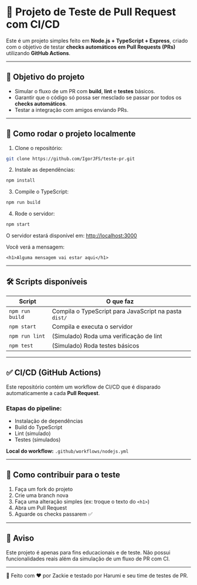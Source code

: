 # 🧪 Projeto de Teste de Pull Request com CI/CD

Este é um projeto simples feito em **Node.js + TypeScript + Express**, criado com o objetivo de testar **checks automáticos em Pull Requests (PRs)** utilizando **GitHub Actions**.

---

## 📌 Objetivo do projeto

- Simular o fluxo de um PR com **build**, **lint** e **testes** básicos.
- Garantir que o código só possa ser mesclado se passar por todos os **checks automáticos**.
- Testar a integração com amigos enviando PRs.

---

## 🚀 Como rodar o projeto localmente

1. Clone o repositório:

```bash
git clone https://github.com/IgorJFS/teste-pr.git
````

2. Instale as dependências:

```bash
npm install
```

3. Compile o TypeScript:

```bash
npm run build
```

4. Rode o servidor:

```bash
npm start
```

O servidor estará disponível em:
[http://localhost:3000](http://localhost:3000)

Você verá a mensagem:

```
<h1>Alguma mensagem vai estar aqui</h1>
```

---

## 🛠️ Scripts disponíveis

| Script          | O que faz                                             |
| --------------- | ----------------------------------------------------- |
| `npm run build` | Compila o TypeScript para JavaScript na pasta `dist/` |
| `npm start`     | Compila e executa o servidor                          |
| `npm run lint`  | (Simulado) Roda uma verificação de lint               |
| `npm test`      | (Simulado) Roda testes básicos                        |

---

## ✅ CI/CD (GitHub Actions)

Este repositório contém um workflow de CI/CD que é disparado automaticamente a cada **Pull Request**.

### Etapas do pipeline:

* Instalação de dependências
* Build do TypeScript
* Lint (simulado)
* Testes (simulados)

**Local do workflow:**
`.github/workflows/nodejs.yml`

---

## 🤝 Como contribuir para o teste

1. Faça um fork do projeto
2. Crie uma branch nova
3. Faça uma alteração simples (ex: troque o texto do `<h1>`)
4. Abra um Pull Request
5. Aguarde os checks passarem ✅

---

## 📢 Aviso

Este projeto é apenas para fins educacionais e de teste.
Não possui funcionalidades reais além da simulação de um fluxo de PR com CI.

---

🚀 Feito com ❤️ por Zackie e testado por Harumi e seu time de testes de PR.

```
